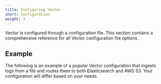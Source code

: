 ```yaml
---
title: Configuring Vector
short: Configuration
weight: 3
---
```


Vector is configured through a configuration file. This section contains a comprehensive reference for all Vector configuration file options.

## Example

The following is an example of a popular Vector configuration that ingests logs from a file and routes them to both Elasticsearch and AWS S3. Your configuration will differ based on your needs.

